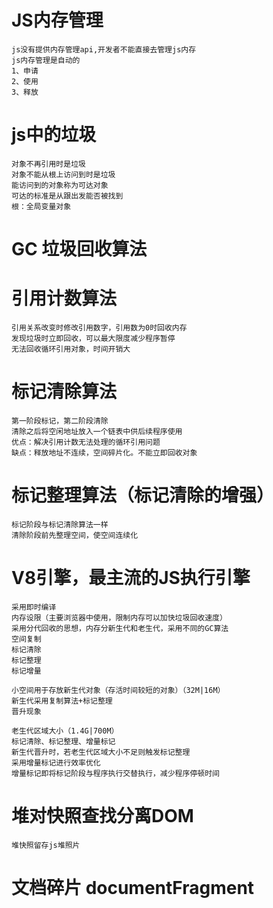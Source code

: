 # JS内存管理

    js没有提供内存管理api,开发者不能直接去管理js内存
    js内存管理是自动的
    1、申请
    2、使用
    3、释放

# js中的垃圾

    对象不再引用时是垃圾
    对象不能从根上访问到时是垃圾
    能访问到的对象称为可达对象
    可达的标准是从跟出发能否被找到
    根：全局变量对象

# GC 垃圾回收算法

# 引用计数算法

    引用关系改变时修改引用数字，引用数为0时回收内存
    发现垃圾时立即回收，可以最大限度减少程序暂停
    无法回收循环引用对象，时间开销大

# 标记清除算法

    第一阶段标记，第二阶段清除
    清除之后将空闲地址放入一个链表中供后续程序使用
    优点：解决引用计数无法处理的循环引用问题
    缺点：释放地址不连续，空间碎片化。不能立即回收对象

# 标记整理算法（标记清除的增强）

    标记阶段与标记清除算法一样
    清除阶段前先整理空间，使空间连续化

# V8引擎，最主流的JS执行引擎 

    采用即时编译
    内存设限（主要浏览器中使用，限制内存可以加快垃圾回收速度）
    采用分代回收的思想，内存分新生代和老生代，采用不同的GC算法
    空间复制
    标记清除
    标记整理
    标记增量

    小空间用于存放新生代对象（存活时间较短的对象）（32M|16M）
    新生代采用复制算法+标记整理
    晋升现象

    老生代区域大小（1.4G|700M）
    标记清除、标记整理、增量标记
    新生代晋升时，若老生代区域大小不足则触发标记整理
    采用增量标记进行效率优化
    增量标记即将标记阶段与程序执行交替执行，减少程序停顿时间

# 堆对快照查找分离DOM

    堆快照留存js堆照片    


# 文档碎片 documentFragment
